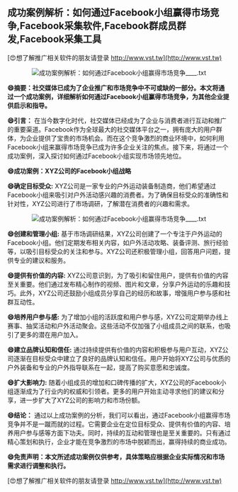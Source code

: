 ## **成功案例解析：如何通过Facebook小组赢得市场竞争,Facebook采集软件,Facebook群成员群发,Facebook采集工具**

[😍想了解推广相关软件的朋友请登录 http://www.vst.tw](http://www.vst.tw)

 <center><img src="https://vst.tw/MP4/tuiguang/png/8.png" alt="成功案例解析：如何通过Facebook小组赢得市场竞争____.txt"></center>

**😄摘要：社交媒体已成为了企业推广和市场竞争中不可或缺的一部分。本文将通过一个成功案例，详细解析如何通过Facebook小组赢得市场竞争，为其他企业提供启示和指导。**

**😄引言：**
在当今数字化时代，社交媒体已经成为了企业与消费者进行互动和推广的重要渠道。Facebook作为全球最大的社交媒体平台之一，拥有庞大的用户群体，为企业提供了宝贵的市场机会。而在这个竞争激烈的商业环境中，如何利用Facebook小组来赢得市场竞争已成为许多企业关注的焦点。接下来，将通过一个成功案例，深入探讨如何通过Facebook小组实现市场领先地位。

**😄成功案例：XYZ公司的Facebook小组战略**

**😄确定目标受众:**
XYZ公司是一家专业的户外运动装备制造商，他们希望通过Facebook小组来吸引对户外活动感兴趣的消费者。为了确保目标受众的准确性和针对性，XYZ公司进行了市场调研，了解潜在消费者的兴趣和需求。

 <center><img src="https://vst.tw/MP4/tuiguang/png/2.png" alt="成功案例解析：如何通过Facebook小组赢得市场竞争____.txt"></center>

**😄创建和管理小组:**
基于市场调研结果，XYZ公司创建了一个专注于户外运动的Facebook小组。他们定期发布相关内容，如户外活动攻略、装备评测、旅行经验等，以吸引目标受众的关注和参与。XYZ公司还积极管理小组，回答用户问题，提供专业的建议和服务。

**😄提供有价值的内容:**
XYZ公司意识到，为了吸引和留住用户，提供有价值的内容至关重要。他们通过发布精心制作的视频、图片和文章，分享户外运动的乐趣和技巧。此外，XYZ公司还鼓励小组成员分享自己的经历和故事，增强用户参与感和社群互动性。

**😄培养用户参与感:**
为了增加小组的活跃度和用户参与感，XYZ公司定期举办线上赛事、抽奖活动和户外活动聚会。这些活动不仅加强了小组成员之间的联系，也吸引了更多的潜在用户加入。

**😄建立品牌认知和信任:**
通过持续提供有价值的内容和积极参与用户互动，XYZ公司逐渐在目标受众中建立了良好的品牌认知和信任。用户开始将XYZ公司与优质的户外装备和专业的户外指导联系在一起，提高了购买意愿和忠诚度。

**😄扩大影响力:**
随着小组成员的增加和口碑传播的扩大，XYZ公司的Facebook小组逐渐成为了行业内的权威和引领者。更多的用户开始主动寻求他们的建议和分享，进一步扩大了XYZ公司的影响力和市场份额。

**😄结论：**
通过以上成功案例的分析，我们可以看出，通过Facebook小组赢得市场竞争并不是一蹴而就的过程。它需要企业在定位目标受众、提供有价值的内容、培养用户参与感等方面下功夫。同时，持续的互动和管理也是至关重要的。只有通过精心策划和执行，企业才能在竞争激烈的市场中脱颖而出，赢得持续的商业成功。

**😄免责声明：本文所述成功案例仅供参考，具体策略应根据企业实际情况和市场需求进行调整和执行。**

[😍想了解推广相关软件的朋友请登录 http://www.vst.tw](http://www.vst.tw)



